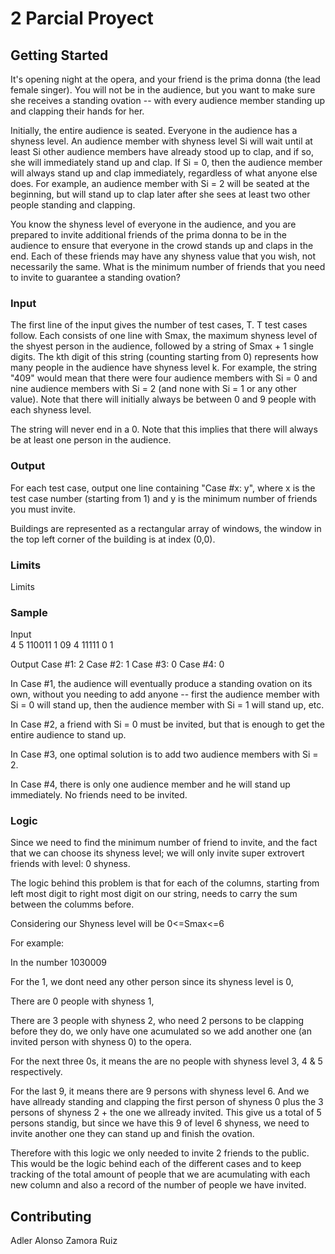 # 2 Parcial Proyect

## Getting Started

It's opening night at the opera, and your friend is the prima donna (the lead female singer). You will not be in the audience, but you want to make sure she receives a standing ovation -- with every audience member standing up and clapping their hands for her.

Initially, the entire audience is seated. Everyone in the audience has a shyness level. An audience member with shyness level Si will wait until at least Si other audience members have already stood up to clap, and if so, she will immediately stand up and clap. If Si = 0, then the audience member will always stand up and clap immediately, regardless of what anyone else does. For example, an audience member with Si = 2 will be seated at the beginning, but will stand up to clap later after she sees at least two other people standing and clapping.

You know the shyness level of everyone in the audience, and you are prepared to invite additional friends of the prima donna to be in the audience to ensure that everyone in the crowd stands up and claps in the end. Each of these friends may have any shyness value that you wish, not necessarily the same. What is the minimum number of friends that you need to invite to guarantee a standing ovation?

### Input
The first line of the input gives the number of test cases, T. T test cases follow. Each consists of one line with Smax, the maximum shyness level of the shyest person in the audience, followed by a string of Smax + 1 single digits. The kth digit of this string (counting starting from 0) represents how many people in the audience have shyness level k. For example, the string "409" would mean that there were four audience members with Si = 0 and nine audience members with Si = 2 (and none with Si = 1 or any other value). Note that there will initially always be between 0 and 9 people with each shyness level.

The string will never end in a 0. Note that this implies that there will always be at least one person in the audience.

### Output

For each test case, output one line containing "Case #x: y", where x is the test case number (starting from 1) and y is the minimum number of friends you must invite.

Buildings are represented as a rectangular array of windows, the window in the top left corner of the building is at index (0,0).
 	
### Limits

Limits

### Sample

Input  
4
5 110011
1 09
4 11111
0 1

Output
Case #1: 2
Case #2: 1
Case #3: 0
Case #4: 0

In Case #1, the audience will eventually produce a standing ovation on its own, without you needing to add anyone -- first the audience member with Si = 0 will stand up, then the audience member with Si = 1 will stand up, etc.

In Case #2, a friend with Si = 0 must be invited, but that is enough to get the entire audience to stand up.

In Case #3, one optimal solution is to add two audience members with Si = 2.

In Case #4, there is only one audience member and he will stand up immediately. No friends need to be invited.

### Logic

Since we need to find the minimum number of friend to invite, and the fact that we can choose its shyness level; we will only invite super extrovert friends with level: 0 shyness.

The logic behind this problem is that for each of the columns, starting from left most digit to right most digit on our string, needs to carry the sum between the columms before. 

Considering our Shyness level will be 0<=Smax<=6

For example:

In the number 1030009

For the 1, we dont need any other person since its shyness level is 0,

There are 0 people with shyness 1,

There are 3 people with shyness 2, who need 2 persons to be clapping before they do, we only have one acumulated so we add another one (an invited person with shyness 0) to the opera.

For the next three 0s, it means the are no people with shyness level 3, 4 & 5 respectively.

For the last 9, it means there are 9 persons with shyness level 6. And we have allready standing and clapping the first person of shyness 0 plus the 3 persons of shyness 2 + the one we allready invited. This give us a total of 5 persons standig, but since we have this 9 of level 6 shyness, we need to invite another one they can stand up and finish the ovation.

Therefore with this logic we only needed to invite 2 friends to the public. This would be the logic behind each of the different cases and to keep tracking of the total amount of people that we are acumulating with each new column and also a record of the number of people we have invited.

## Contributing

Adler Alonso Zamora Ruiz
